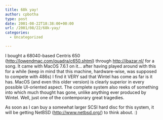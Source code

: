 ```yaml
---
title: 68k yay!
author: cpbotha
type: post
date: 2001-08-22T18:38:00+00:00
url: /2001/08/22/68k-yay/
categories:
  - Uncategorized

---
```

I bought a 68040-based Centris 650 (http://lowendmac.com/quadra/c650.shtml) through http://ibazar.nl/ for a song. It came with MacOS 7.6.1 on it&#8230; after having played around with this for a while (keep in mind that this machine, hardware-wise, was supposed to compete with 486s) I find it VERY sad that Wintel has come as far is it has. MacOS (and even this older version) is clearly superior in every possible UI-oriented aspect. The complete system also reeks of something into which much thought has gone, unlike anything ever produced by Wintel. Well, just one of the contemporary great tragedies.

As soon as I can buy a somewhat larger SCSI hard disc for this system, it will be getting NetBSD (http://www.netbsd.org/) to think about. :)
